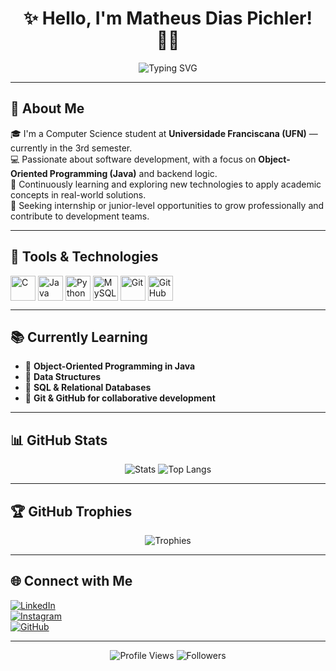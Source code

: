<h1 align="center">
  ✨ Hello, I'm Matheus Dias Pichler! 👨‍💻
</h1>

<p align="center">
  <img src="https://readme-typing-svg.herokuapp.com?font=Fira+Code&size=22&duration=4000&pause=1000&color=BD93F9&center=true&vCenter=true&width=480&lines=👨‍🎓+Computer+Science+Student;💻+Learning+Java+%26+OOP;🧠+Studying+Data+Structures+%26+SQL;🔍+Exploring+the+World+of+Computer+Science" alt="Typing SVG" />
</p>

---

## 🚀 About Me
🎓 I'm a Computer Science student at **Universidade Franciscana (UFN)** — currently in the 3rd semester.  
💻 Passionate about software development, with a focus on **Object-Oriented Programming (Java)** and backend logic.  
🧠 Continuously learning and exploring new technologies to apply academic concepts in real-world solutions.  
🎯 Seeking internship or junior-level opportunities to grow professionally and contribute to development teams.

---

## 🧰 Tools & Technologies

<div style="display: inline_block">
  <img align="center" alt="C" height="40" src="https://img.shields.io/badge/C-00599C?style=for-the-badge&logo=c&logoColor=white">
  <img align="center" alt="Java" height="40" src="https://img.shields.io/badge/Java-ED8B00?style=for-the-badge&logo=openjdk&logoColor=white">
  <img align="center" alt="Python" height="40" src="https://img.shields.io/badge/Python-3776AB?style=for-the-badge&logo=python&logoColor=white">
  <img align="center" alt="MySQL" height="40" src="https://img.shields.io/badge/MySQL-4479A1?style=for-the-badge&logo=mysql&logoColor=white">
  <img align="center" alt="Git" height="40" src="https://img.shields.io/badge/Git-F05032?style=for-the-badge&logo=git&logoColor=white">
  <img align="center" alt="GitHub" height="40" src="https://img.shields.io/badge/GitHub-181717?style=for-the-badge&logo=github&logoColor=white">
</div>

---

## 📚 Currently Learning

- 📌 **Object-Oriented Programming in Java**
- 📌 **Data Structures**
- 📌 **SQL & Relational Databases**
- 📌 **Git & GitHub for collaborative development**

---

## 📊 GitHub Stats

<p align="center">
  <img src="https://github-readme-stats.vercel.app/api?username=MatheusPichler88&show_icons=true&theme=dracula&hide_border=true" alt="Stats"/>
  <img src="https://github-readme-stats.vercel.app/api/top-langs/?username=MatheusPichler88&layout=compact&theme=dracula&hide_border=true&langs_count=6" alt="Top Langs"/>
</p>

---

## 🏆 GitHub Trophies

<p align="center">
  <img src="https://github-profile-trophy.vercel.app/?username=MatheusPichler88&theme=dracula&margin-w=15&no-frame=true&rank=SECRET,SSS,SS,S,AAA,AA,A,B,C" alt="Trophies"/>
</p>

---

## 🌐 Connect with Me

[![LinkedIn](https://img.shields.io/badge/LinkedIn-0A66C2?style=for-the-badge&logo=linkedin&logoColor=white)](https://www.linkedin.com/in/matheus-pichler08/)  
[![Instagram](https://img.shields.io/badge/Instagram-E4405F?style=for-the-badge&logo=instagram&logoColor=white)](https://instagram.com/matheuspichler)  
[![GitHub](https://img.shields.io/badge/GitHub-100000?style=for-the-badge&logo=github&logoColor=white)](https://github.com/MatheusPichler88)

---

<p align="center">
  <img src="https://komarev.com/ghpvc/?username=MatheusPichler88&label=Profile+Views&color=8BE9FD&style=flat" alt="Profile Views"/>
  <img src="https://img.shields.io/github/followers/MatheusPichler88?color=6272A4&label=Followers&style=flat" alt="Followers"/>
</p>
